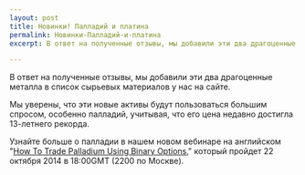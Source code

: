 ```yaml
---
layout: post
title: Новинки! Палладий и платина
permalink: Новинки-Палладий-и-платина 
excerpt: В ответ на полученные отзывы, мы добавили эти два драгоценные металла в список сырьевых материалов у нас на сайте.

---
```


В ответ на полученные отзывы, мы добавили эти два драгоценные металла в список сырьевых материалов у нас на сайте. 

Мы уверены, что эти новые активы будут пользоваться большим спросом, особенно палладий, учитывая, что его цена недавно достигла 13-летнего рекорда. 

Узнайте больше о палладии в нашем новом вебинаре на английском "[How To Trade Palladium Using Binary Options](http://trade.binary.com/webinar_en_goldsilverclub/?utm_medium=social&utm_source=blog&utm_content=webinar)," который пройдет 22 октября 2014 в 18:00GMT (2200 по Москве).

